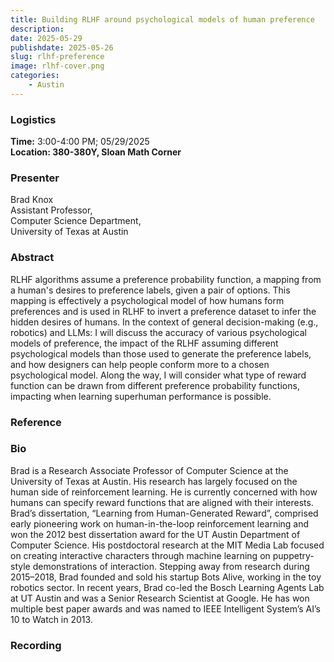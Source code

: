 ```yaml
---
title: Building RLHF around psychological models of human preference
description: 
date: 2025-05-29
publishdate: 2025-05-26
slug: rlhf-preference
image: rlhf-cover.png
categories:
    - Austin
---
```


### Logistics
<p>
    <strong> Time:</strong> 3:00-4:00 PM; 05/29/2025<br>
    <strong> Location: 380-380Y, Sloan Math Corner</strong>
</p>

### Presenter
<p>
    Brad Knox<br>
    Assistant Professor,<br>
    Computer Science Department,<br>
    University of Texas at Austin<br>
</p>

### Abstract
<p>
RLHF algorithms assume a preference probability function, a mapping from a human's desires to preference labels, given a pair of options. This mapping is effectively a psychological model of how humans form preferences and is used in RLHF to invert a preference dataset to infer the hidden desires of humans. In the context of general decision-making (e.g., robotics) and LLMs: I will discuss the accuracy of various psychological models of preference, the impact of the RLHF assuming different psychological models than those used to generate the preference labels, and how designers can help people conform more to a chosen psychological model. Along the way, I will consider what type of reward function can be drawn from different preference probability functions, impacting when learning superhuman performance is possible.
</p>

### Reference
<p>
</p>

### Bio
<p>
Brad is a Research Associate Professor of Computer Science at the University of Texas at Austin. His research has largely focused on the human side of reinforcement learning. He is currently concerned with how humans can specify reward functions that are aligned with their interests. Brad’s dissertation, “Learning from Human-Generated Reward”, comprised early pioneering work on human-in-the-loop reinforcement learning and won the 2012 best dissertation award for the UT Austin Department of Computer Science. His postdoctoral research at the MIT Media Lab focused on creating interactive characters through machine learning on puppetry-style demonstrations of interaction. Stepping away from research during 2015–2018, Brad founded and sold his startup Bots Alive, working in the toy robotics sector. In recent years, Brad co-led the Bosch Learning Agents Lab at UT Austin and was a Senior Research Scientist at Google. He has won multiple best paper awards and was named to IEEE Intelligent System’s AI’s 10 to Watch in 2013.
</p>

### Recording
<p>
</p>